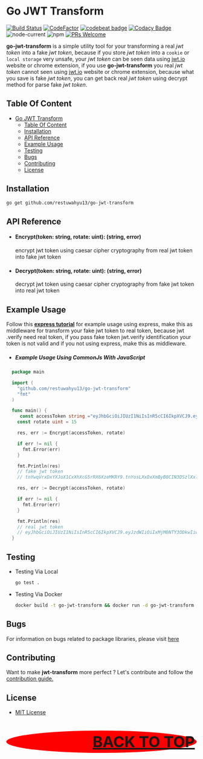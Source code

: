 # Go JWT Transform

[![Build Status](https://scrutinizer-ci.com/g/restuwahyu13/jwt-transform/badges/build.png?b=main)](https://scrutinizer-ci.com/g/restuwahyu13/jwt-transform/build-status/main)
[![CodeFactor](https://www.codefactor.io/repository/github/restuwahyu13/jwt-transform/badge)](https://www.codefactor.io/repository/github/restuwahyu13/jwt-transform)
[![codebeat badge](https://codebeat.co/badges/56d95df5-235b-4988-8a4e-b1b5aad6d796)](https://codebeat.co/projects/github-com-restuwahyu13-jwt-transform-main)
[![Codacy Badge](https://app.codacy.com/project/badge/Grade/b55a9532f9f84ebd94b37b52c32d7472)](https://www.codacy.com/gh/restuwahyu13/jwt-transform/dashboard?utm_source=github.com&utm_medium=referral&utm_content=restuwahyu13/jwt-transform&utm_campaign=Badge_Grade)
![node-current](https://img.shields.io/node/v/jwt-transform?style=flat-square) ![npm](https://img.shields.io/npm/dm/jwt-transform)
[![PRs Welcome](https://img.shields.io/badge/PRs-welcome-brightgreen.svg?style=flat-square)](https://github.com/restuwahyu13/jwt-transform/blob/main/CONTRIBUTING.md)

**go-jwt-transform** is a simple utility tool for your transforming a real _jwt token_ into a fake _jwt token_, because if you
store _jwt token_ into a `cookie` or `local storage` very unsafe, your _jwt token_ can be seen data using [jwt.io](https://jwt.io)
website or chrome extension, if you use **go-jwt-transform** you real _jwt token_ cannot seen using [jwt.io](https://jwt.io)
website or chrome extension, because what you save is fake _jwt token_, you can get back real _jwt token_ using decrypt method for
parse fake _jwt token_.

## Table Of Content

- [Go JWT Transform](#go-jwt-transform)
  - [Table Of Content](#table-of-content)
  - [Installation](#installation)
  - [API Reference](#api-reference)
  - [Example Usage](#example-usage)
  - [Testing](#testing)
  - [Bugs](#bugs)
  - [Contributing](#contributing)
  - [License](#license)

## Installation

```bash
go get github.com/restuwahyu13/go-jwt-transform
```

## API Reference

- #### Encrypt(token: string, rotate: uint): (string, error)

  encrypt jwt token using caesar cipher cryptography from real jwt token into fake jwt token

- #### Decrypt(token: string, rotate: uint): (string, error)

  decrypt jwt token using caesar cipher cryptography from fake jwt token into real jwt token

## Example Usage

Follow this **[express tutorial](https://github.com/restuwahyu13/express-rest-api-clean-architecture)** for example usage using
express, make this as middleware for transform your fake jwt token to real token, because jwt .verify need real token, if you pass
fake token jwt.verify identification your token is not valid and if you not using express, make this as middleware.

- ##### Example Usage Using CommonJs With JavaScript
```go
  package main

  import (
    "github.com/restuwahyu13/go-jwt-transform"
    "fmt"
  )

  func main() {
     const accessToken string ="eyJhbGciOiJIUzI1NiIsInR5cCI6IkpXVCJ9.eyJzdWIiOiIxMjM0NTY3ODkwIiwibmFtZSI6IkpvaG4gRG9lIiwiaWF0IjoxNTE2MjM5MDIyfQ.SflKxwRJSMeKKF2QT4fwpMeJf36POk6yJV_adQssw5c"
    const rotate uint = 15

    res, err := Encrypt(accessToken, rotate)

    if err != nil {
      fmt.Error(err)
    }

    fmt.Println(res)
    // fake jwt token
    // tnYwqVrxDxYXJoX1CxXhXcG5rRX6XzeMKRY9.tnYosLXxDxXmByB0CIN3DSzlXxlxqbUiOHX6XzekpV4vGV9aXxlxpLU0XydmCIT2ByB5BSXnuF.HuaZmlGYHBtZZU2FI4uleBtYu36EDz6nYK_psFhhl5r

    res, err := Decrypt(accessToken, rotate)

    if err != nil {
      fmt.Error(err)
    }

    fmt.Println(res)
    // real jwt token
    // eyJhbGciOiJIUzI1NiIsInR5cCI6IkpXVCJ9.eyJzdWIiOiIxMjM0NTY3ODkwIiwibmFtZSI6IkpvaG4gRG9lIiwiaWF0IjoxNTE2MjM5MDIyfQ.SflKxwRJSMeKKF2QT4fwpMeJf36POk6yJV_adQssw5c
  }
  ```

## Testing

- Testing Via Local

  ```sh
  go test .
  ```

- Testing Via Docker

  ```sh
  docker build -t go-jwt-transform && docker run -d go-jwt-transform go test .
  ```

## Bugs

For information on bugs related to package libraries, please visit [here](https://github.com/restuwahyu13/go-jwt-transform/issues)

## Contributing

Want to make **jwt-transform** more perfect ? Let's contribute and follow the
[contribution guide.](https://github.com/restuwahyu13/go-jwt-transform/blob/main/CONTRIBUTING.md)

## License

- [MIT License](https://github.com/restuwahyu13/go-jwt-transform/blob/main/LICENSE.md)

<p align="right" style="padding: 5px; border-radius: 100%; background-color: red; font-size: 2.5rem;">
  <b><a href="#jwt-transform">BACK TO TOP</a></b>
</p>
